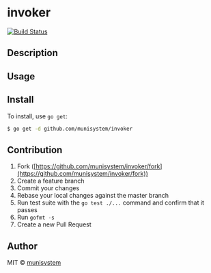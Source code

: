 # invoker
[![Build Status](https://travis-ci.org/munisystem/invoker.svg?branch=master)](https://travis-ci.org/munisystem/invoker)


## Description

## Usage

## Install

To install, use `go get`:

```bash
$ go get -d github.com/munisystem/invoker
```

## Contribution

1. Fork ([https://github.com/munisystem/invoker/fork](https://github.com/munisystem/invoker/fork))
1. Create a feature branch
1. Commit your changes
1. Rebase your local changes against the master branch
1. Run test suite with the `go test ./...` command and confirm that it passes
1. Run `gofmt -s`
1. Create a new Pull Request

## Author

MIT © [munisystem](https://github.com/munisystem)
